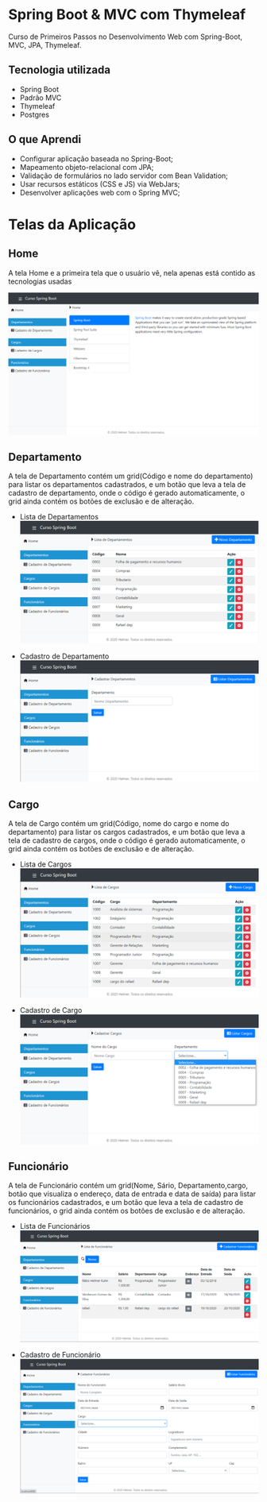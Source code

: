 # Spring Boot & MVC com Thymeleaf

Curso de Primeiros Passos no Desenvolvimento Web com Spring-Boot, MVC, JPA, Thymeleaf.

## Tecnologia utilizada

- Spring Boot
- Padrão MVC
- Thymeleaf
- Postgres

## O que Aprendi

- Configurar aplicação baseada no Spring-Boot;
- Mapeamento objeto-relacional com JPA;
- Validação de formulários no lado servidor com Bean Validation;
- Usar recursos estáticos (CSS e JS) via WebJars;
- Desenvolver aplicações web com o Spring MVC;

# Telas da Aplicação

## Home

A tela Home e a primeira tela que o usuário vê, nela apenas está contido as tecnologias usadas

![Image of Yaktocat](https://github.com/FabioHelmer/spring-MVC/blob/master/img/home.png)

## Departamento

A tela de Departamento contém um grid(Código e nome do departamento) para listar os departamentos cadastrados, e um botão que leva a tela de cadastro de departamento, onde o código é gerado automaticamente, o grid ainda contém os botões de exclusão e de alteração.

- Lista de Departamentos
  ![Image of Yaktocat](https://github.com/FabioHelmer/spring-MVC/blob/master/img/departamento.png)

- Cadastro de Departamento
  ![Image of Yaktocat](https://github.com/FabioHelmer/spring-MVC/blob/master/img/departamento-cadastro.png)

## Cargo

A tela de Cargo contém um grid(Código, nome do cargo e nome do departamento) para listar os cargos cadastrados, e um botão que leva a tela de cadastro de cargos, onde o código é gerado automaticamente, o grid ainda contém os botões de exclusão e de alteração.

- Lista de Cargos
  ![Image of Yaktocat](https://github.com/FabioHelmer/spring-MVC/blob/master/img/cargo.png)

- Cadastro de Cargo
  ![Image of Yaktocat](https://github.com/FabioHelmer/spring-MVC/blob/master/img/cargo-cadastro.png)

## Funcionário

A tela de Funcionário contém um grid(Nome, Sário, Departamento,cargo, botão que visualiza o endereço, data de entrada e data de saída) para listar os funcionários cadastrados, e um botão que leva a tela de cadastro de funcionários, o grid ainda contém os botões de exclusão e de alteração.

- Lista de Funcionários
  ![Image of Yaktocat](https://github.com/FabioHelmer/spring-MVC/blob/master/img/funcionarios.png)

- Cadastro de Funcionário
  ![Image of Yaktocat](https://github.com/FabioHelmer/spring-MVC/blob/master/img/funcionarios-cadastro.png)
